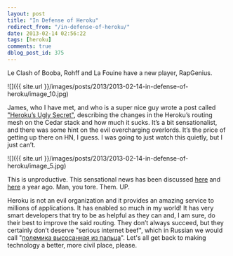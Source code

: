 ```yaml
---
layout: post
title: "In Defense of Heroku"
redirect_from: "/in-defense-of-heroku/"
date: 2013-02-14 02:56:22
tags: [heroku]
comments: true
dblog_post_id: 375
---
```

Le Clash of Booba, Rohff and La Fouine have a new player, RapGenius.

![]({{ site.url }}/images/posts/2013/2013-02-14-in-defense-of-heroku/image_10.jpg)

James, who I have met, and who is a super nice guy wrote a post called ["Heroku’s Ugly Secret"](http://rapgenius.com/James-somers-herokus-ugly-secret-lyrics), describing the changes in the Heroku’s routing mesh on the Cedar stack and how much it sucks. It’s a bit sensationalist, and there was some hint on the evil overcharging overlords. It’s the price of getting up there on HN, I guess. I was going to just watch this quietly, but I just can’t.

![]({{ site.url }}/images/posts/2013/2013-02-14-in-defense-of-heroku/image_5.jpg)

This is unproductive. This sensational news has been discussed [here](http://web.archive.org/web/20150505232215/http://tiwatson.com/blog/2011-2-17-heroku-no-longer-using-a-global-request-queue) and [here](https://groups.google.com/forum/?fromgroups=#!msg/heroku/8eOosLC5nrw/Xy2j7GapebIJ) a year ago. Man, you tore. Them. UP.

Heroku is not an evil organization and it provides an amazing service to millions of applications. It has enabled so much in my world! It has very smart developers that try to be as helpful as they can and, I am sure, do their best to improve the said routing. They don’t always succeed, but they certainly don’t deserve "serious internet beef", which in Russian we would call "[полемика высосанная из пальца](http://universal_ru_de.academic.ru/184788/%D0%B2%D1%8B%D1%81%D0%BE%D1%81%D0%B0%D0%BD%D0%BD%D1%8B%D0%B9_%D0%B8%D0%B7_%D0%BF%D0%B0%D0%BB%D1%8C%D1%86%D0%B0)".  Let's all get back to making technology a better, more civil place, please.
